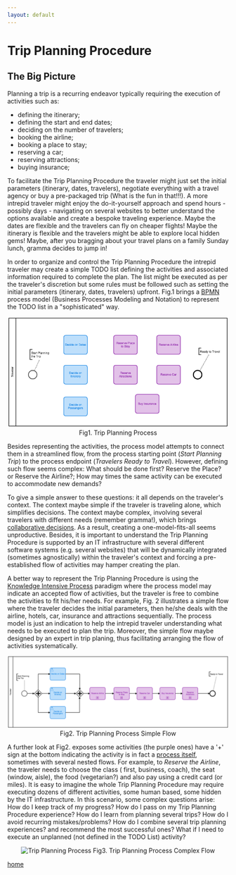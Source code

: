 ```yaml
---
layout: default
---
```


# Trip Planning Procedure


## The Big Picture

Planning a trip is a recurring endeavor typically requiring the execution of activities such as:

 - defining the itinerary;
 - defining the start and end dates;
 - deciding on the number of travelers;
 - booking the airline;
 - booking a place to stay;
 - reserving a car;
 - reserving attractions;
 - buying insurance;

To  facilitate the Trip Planning Procedure the traveler might just set the initial parameters (itinerary, dates, travelers), negotiate everything with a travel agency or buy a pre-packaged trip (What is the fun in that!!!).  A more intrepid traveler might enjoy the do-it-yourself approach and spend hours - possibly days - navigating on several websites to better understand the options available and create a bespoke traveling experience. Maybe the dates are flexible and the travelers can fly on cheaper flights! Maybe the itinerary is flexible and the travelers might be able to explore local hidden gems! Maybe, after you bragging about your travel plans on a family Sunday lunch, gramma decides to jump in!

In order to organize and control the Trip Planning Procedure the intrepid traveler may create a simple TODO list defining the  activities and associated information required to complete the plan.  The list might be executed as per the traveler's discretion but some rules must be followed such as setting the initial parameters (itinerary, dates, travelers) upfront. Fig.1 brings a [BPMN](http://www.bpmn.org/) process model (Business Processes Modeling and Notation) to represent the TODO list in a "sophisticated" way.


<center>
 <img src="tp_bigpicture.png" alt="Trip Planning Process" >
 Fig1. Trip Planning Process
</center>

Besides representing the activities, the process model attempts to connect them in a streamlined flow, from the process starting point (_Start Planning Trip_) to the process endpoint (_Travelers Ready to Travel_). However, defining such flow seems complex: What should be done first? Reserve the Place? or Reserve the Airline?; How may times the same activity can be executed to accommodate new demands?


To give a simple answer to these questions: it all depends on the traveler's context. The context maybe simple if the traveler is traveling alone, which simplifies decisions. The context maybe complex, involving several travelers with different needs (remember gramma!), which brings [collaborative decisions](https://pdfs.semanticscholar.org/e513/012a806d70c66b80dfd3dd5d14a2b4efafaa.pdf). As a result, creating a one-model-fits-all seems unproductive. Besides, it is important to understand the Trip Planning Procedure is supported by an IT infrastructure with several different software systems (e.g. several websites) that will be dynamically integrated (sometimes agnostically) within the traveler's context and forcing a pre-established flow of activities may hamper creating the plan.

A better way to represent the Trip Planning Procedure is using the [Knowledge Intensive Process](https://doi.org/10.1007/s13740-014-0038-4) paradigm where the process model may indicate an accepted flow of activities, but the traveler is free to combine the activities to fit his/her needs. For example, Fig. 2 illustrates a simple flow where the traveler decides the initial parameters, then he/she deals with the airline, hotels, car, insurance and attractions sequentially. The process model is just an indication to help the intrepid traveler understanding what needs to be executed to plan the trip. Moreover, the simple flow maybe designed by an expert in trip planing, thus facilitating arranging the flow of activities systematically.

<center>
 <img src="tp_simpleflow.png" alt="Trip Planning Process" >
 Fig2. Trip Planning Process Simple Flow
</center>


A further look at Fig2. exposes some activities (the purple ones) have a '+' sign at the bottom indicating the activity is in fact a [process itself](https://camunda.com/bpmn/reference/#activities-subprocess), sometimes with several nested flows. For example, to _Reserve the Airline_, the traveler needs to choose the class ( first, business, coach), the seat (window, aisle), the food (vegetarian?) and also pay using a credit card (or miles). It is easy to imagine the whole Trip Planning Procedure may require executing dozens of different activities, some human based, some hidden by the IT infrastructure. In this scenario, some complex questions arise: How do I keep track of my progress? How do I pass on my Trip Planning Procedure experience? How do I learn from planning several trips? How do I avoid recurring mistakes/problems? How do I combine several trip planning experiences? and recommend the most successful ones? What if I need to execute an unplanned (not defined in the TODO List) activity?

<center>
 <img src="complexflow.png" alt="Trip Planning Process" >
 Fig3. Trip Planning Process Complex Flow
</center>






[home](../index.html)
